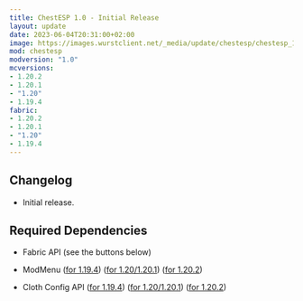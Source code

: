 ```yaml
---
title: ChestESP 1.0 - Initial Release
layout: update
date: 2023-06-04T20:31:00+02:00
image: https://images.wurstclient.net/_media/update/chestesp/chestesp_1.0_540p.webp
mod: chestesp
modversion: "1.0"
mcversions:
- 1.20.2
- 1.20.1
- "1.20"
- 1.19.4
fabric:
- 1.20.2
- 1.20.1
- "1.20"
- 1.19.4
---
```

## Changelog
- Initial release.

## Required Dependencies

- Fabric API (see the buttons below)

- ModMenu ([for 1.19.4](https://modrinth.com/mod/modmenu/versions?l=fabric&g=1.19.4&c=release)) ([for 1.20/1.20.1](https://modrinth.com/mod/modmenu/versions?l=fabric&g=1.20&c=release)) ([for 1.20.2](https://modrinth.com/mod/modmenu/versions?l=fabric&g=1.20.2&c=release))

- Cloth Config API ([for 1.19.4](https://modrinth.com/mod/cloth-config/versions?l=fabric&g=1.19.4&c=release)) ([for 1.20/1.20.1](https://modrinth.com/mod/cloth-config/versions?l=fabric&g=1.20&c=release)) ([for 1.20.2](https://modrinth.com/mod/cloth-config/versions?l=fabric&g=1.20.2&c=release))
